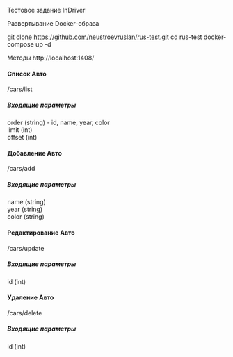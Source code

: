 Тестовое задание InDriver

Развертывание Docker-образа

git clone https://github.com/neustroevruslan/rus-test.git
cd rus-test
docker-compose up -d

Методы
http://localhost:1408/

<h4>Список Авто</h4>
/cars/list

<h5>Входящие параметры</h5>
order (string) - id, name, year, color
<br />limit (int)
<br />offset (int)

<h4>Добавление Авто</h4>
/cars/add

<h5>Входящие параметры</h5>
name (string)
<br />year (string)
<br />color (string)

<h4>Редактирование Авто</h4>
/cars/update

<h5>Входящие параметры</h5>
id (int)

<h4>Удаление Авто</h4>
/cars/delete
<h5>Входящие параметры</h5>
id (int)
